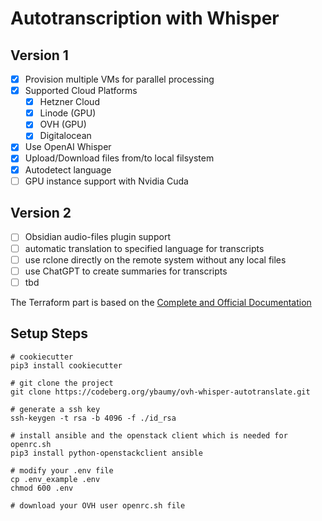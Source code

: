 # Autotranscription with Whisper

## Version 1

- [x] Provision multiple VMs for parallel processing
- [x] Supported Cloud Platforms
	- [x] Hetzner Cloud
	- [x] Linode (GPU)
	- [x] OVH (GPU)
	- [x] Digitalocean
- [x] Use OpenAI Whisper
- [x] Upload/Download files from/to local filsystem
- [x] Autodetect language
- [ ] GPU instance support with Nvidia Cuda

## Version 2

- [ ] Obsidian audio-files plugin support
- [ ] automatic translation to specified language for transcripts
- [ ] use rclone directly on the remote system without any local files
- [ ] use ChatGPT to create summaries for transcripts
- [ ] tbd

The Terraform part is based on the [Complete and Official Documentation](https://github.com/ovh/docs/blob/develop/pages/platform/public-cloud/how_to_use_terraform/guide.en-us.md)

## Setup Steps

```shell
# cookiecutter
pip3 install cookiecutter

# git clone the project
git clone https://codeberg.org/ybaumy/ovh-whisper-autotranslate.git

# generate a ssh key
ssh-keygen -t rsa -b 4096 -f ./id_rsa

# install ansible and the openstack client which is needed for openrc.sh
pip3 install python-openstackclient ansible

# modify your .env file
cp .env_example .env
chmod 600 .env

# download your OVH user openrc.sh file

```
